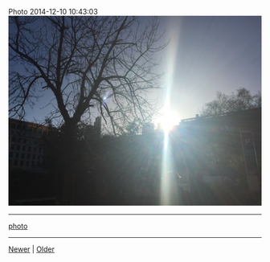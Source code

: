 <!--
title: Photo 2014-12-10 10
date: 2020-06-28T14:43:49.640Z
tags: photo
-->


Photo 2014-12-10 10:43:03
![](104834678982-0.jpg)

<!--BOTTOM-POST-NAVIGATION-->
---

[photo](tag-photo.md)

---

[Newer](104746684512.md) | [Older](105020950857.md)